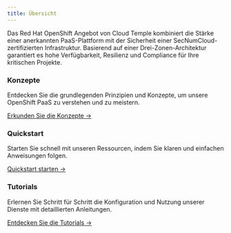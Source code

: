 ```yaml
---
title: Übersicht
---
```


Das Red Hat OpenShift Angebot von Cloud Temple kombiniert die Stärke einer anerkannten PaaS-Plattform mit der Sicherheit einer SecNumCloud-zertifizierten Infrastruktur. Basierend auf einer Drei-Zonen-Architektur garantiert es hohe Verfügbarkeit, Resilienz und Compliance für Ihre kritischen Projekte.


<div class="card-grid">
  <div class="card">
    <h3>Konzepte</h3>
    <p>Entdecken Sie die grundlegenden Prinzipien und Konzepte, um unsere OpenShift PaaS zu verstehen und zu meistern.</p>
    <a href="concepts" class="card-link">Erkunden Sie die Konzepte &rarr;</a>
  </div>
  <div class="card">
    <h3>Quickstart</h3>
    <p>Starten Sie schnell mit unseren Ressourcen, indem Sie klaren und einfachen Anweisungen folgen.</p>
    <a href="quickstart" class="card-link">Quickstart starten &rarr;</a>
  </div>
    <div class="card">
    <h3>Tutorials</h3>
    <p>Erlernen Sie Schritt für Schritt die Konfiguration und Nutzung unserer Dienste mit detaillierten Anleitungen.</p>
    <a href="tutorials" class="card-link">Entdecken Sie die Tutorials &rarr;</a>
  </div>
</div>